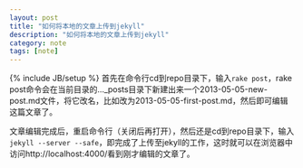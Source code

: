 ```yaml
---
layout: post
title: "如何将本地的文章上传到jekyll"
description: "如何将本地的文章上传到jekyll"
category: note
tags: [note]
---
```

{% include JB/setup %}
首先在命令行cd到repo目录下，输入```rake post```，rake post命令会在当前目录的...\_posts目录下新建出来一个2013-05-05-new-post.md文件，将它改名，比如改为2013-05-05-first-post.md，然后即可编辑这篇文章了。

文章编辑完成后，重启命令行（关闭后再打开），然后还是cd到repo目录下，输入 ```jekyll --server --safe```，即完成了上传至jekyll的工作，这时就可以在浏览器中访问http://localhost:4000/看到刚才编辑的文章了。
